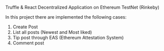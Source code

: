 Truffle & React Decentralized Application on Ethereum TestNet (Rinkeby)

In this project there are implemented the following cases:

1. Create Post 
2. List all posts (Newest and Most liked)
3. Tip post through EAS (Ethereum Attestation System)
4. Comment post